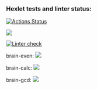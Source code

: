 ### Hexlet tests and linter status:
[![Actions Status](https://github.com/dzenre/python-project-lvl1/workflows/hexlet-check/badge.svg)](https://github.com/dzenre/python-project-lvl1/actions)

<a href="https://codeclimate.com/github/codeclimate/codeclimate/maintainability"><img src="https://api.codeclimate.com/v1/badges/a99a88d28ad37a79dbf6/maintainability" /></a>

[![Linter check](https://github.com/dzenre/python-project-lvl1/workflows/linter-check/badge.svg)](https://github.com/dzenre/python-project-lvl1/actions)

brain-even:
<a href="https://asciinema.org/a/DqtUiTrVCTZ5V7yTxB4YnDUbh" target="_blank"><img src="https://asciinema.org/a/DqtUiTrVCTZ5V7yTxB4YnDUbh.svg" /></a>

brain-calc:
<a href="https://asciinema.org/a/P4sQOxDOiJ8HlwLzD4GsPj8R1" target="_blank"><img src="https://asciinema.org/a/P4sQOxDOiJ8HlwLzD4GsPj8R1.svg" /></a>

brain-gcd:
<a href="https://asciinema.org/a/kisenpWWaB37BEopD5gFT6K6V" target="_blank"><img src="https://asciinema.org/a/kisenpWWaB37BEopD5gFT6K6V.svg" /></a>
